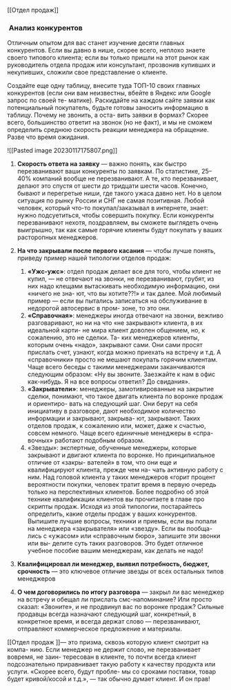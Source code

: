[[Отдел продаж]]

###  Анализ конкурентов
Отличным опытом для вас станет изучение десяти главных конкурентов. Если вы давно в нише, скорее всего, неплохо знаете своего типового клиента; если вы только пришли на этот рынок как руководитель отдела продаж или консультант, прозвонив купивших и некупивших, сложили свое представление о клиенте.

Создайте еще одну таблицу, внесите туда ТОП-10 своих главных конкурентов (если они вам неизвестны, вбейте в Яндекс или Google запрос по своей те- матике). Раскидайте на каждом сайте заявки как потенциальный покупатель, будьте готовы заносить информацию в таблицу. Почему не звонить, а оста- вить заявки в формах? Скорее всего, большинство ответит на звонок (но не факт), и мы не сможем определить среднюю скорость реакции менеджера на обращение. Разве что время ожидания.

![[Pasted image 20230117175807.png]]

1. **Скорость ответа на заявку** — важно понять, как быстро перезванивают ваши конкуренты по заявкам. По статистике, 25–40% компаний вообще не перезванивают. А те, кто перезванивает, делают это спустя от шести до тридцати шести часов. Конечно, бывают и перегретые ниши, где такого ужаса давно нет. Но в целом ситуация по рынку России и СНГ не самая позитивная. Любой человек, который что-то покупал/заказывал в интернете, знает: нужно подсуетиться, чтобы совершить покупку. Если конкуренты перезванивают нехотя, поздравляем, вы сможете выглядеть очень выигрышно, так как самые горячие клиенты будут покупать у ваших расторопных менеджеров.
2. **На что закрывали после первого касания** — чтобы лучше понять, приведу пример нашей типологии отделов продаж:
	1. **«Ужс-ужс»**: отдел продаж делает все для того, чтобы клиент не купил, — не отвечают на звонки, не перезванивают, грубят, из них надо клещами вытаскивать необходимую информацию, они «ничего не зна- ют, что вы хотите??!» и так далее. Мой любимый пример — если вы пытались записаться на обслуживание в недорогой автосервис в пром- зоне, то это они.
	2. **«Справочная»**: менеджеры иногда отвечают на звонки, вежливо разговаривают, но ни на что «не закрывают» клиента, в их идеальной карти- не мира клиент доволен общением, но, к сожалению, это не сделки. Та- ких менеджеров клиенты, которым очень «надо», закрывают сами. Они сами просят прислать счет, узнают, когда можно приехать на встречу и т.д. А «справочники» просто не мешают покупать горячим клиентам. Чаще всего беседы с такими менеджерами заканчиваются следующим образом: «Ну вы звоните. Заезжайте к нам в офис как-нибудь. Я на все вопросы ответил? До свидания».
	3. **«Закрыватели»**: менеджеры, замотивированные на закрытие сделки, понимают, что такое двигать клиента по воронке продаж и ориентиро- вать на следующий шаг. Они берут на себя инициативу в разговоре, дают необходимое количество информации и закрывают, закрыва- ют, закрывают. Таких отделов продаж, к сожалению или, может, даже к счастью, совсем немного. Чаще всего единичные менеджеры в «спра- вочных» работают подобным образом.
	4. «Звезды»: экспертные, обученные менеджеры, которые закрывают и двигают клиента по воронке. Но принципиальное отличие от «закры- вателей» в том, что они еще и квалифицируют клиента, прежде чем на- чать активную работу с ним. Над головой клиента у таких менеджеров «горит процент вероятности покупки, человек тратит время в первую очередь только на перспективных клиентов. Более подробно об этой технике квалификации клиентов вы прочитаете в главе про скрипты продаж.
Исходя из этой типологии, постарайтесь определить, какие отделы продаж у ваших конкурентов. Выпишите лучшие вопросы, техники и приемы, если вы попали на менеджера «закрывателя» или «звезду». Если вы пообща- лись с «ужасом» или «справочным бюро», запишите эти звонки или вы- делите суть таких разговоров. Это будет отличное учебное пособие вашим менеджерам, как делать не надо!

3. **Квалифицировал ли менеджер, выявил потребность, бюджет, срочность** — это ключевое отличие звезды от всех остальных типов менеджеров
4. **О чем договорились по итогу разговора** — закрыл ли вас менеджер на встречу и обещал ли прислать смс-напоминание? Или просто сказал: «Звоните», и не продвинул вас по воронке продаж? Сильные продавцы всегда назначают следующий шаг, конкретный, в конкретное время, и всегда держат слово — перезванивают, отправляют коммерческое предложение и материалы.


[[Отдел продаж ]]— это призма, сквозь которую клиент смотрит на компа- нию. Если менеджер не держит слово, не перезванивает вовремя, не заин- тересован в клиенте, то почти всегда клиент подсознательно приравнивает такую работу к качеству продукта или услуги. «Скорее всего, будут пробле- мы со сроками поставки, товар будет кривой/косой и т.д.», — так обычно думает клиент. И он прав!